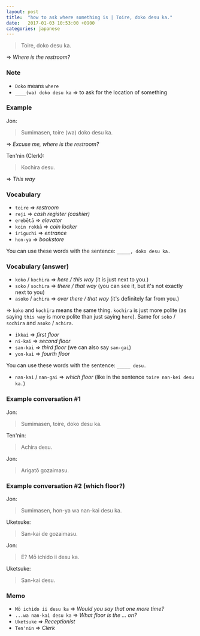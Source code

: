 ```yaml
---
layout: post
title:  "how to ask where something is | Toire, doko desu ka."
date:   2017-01-03 10:53:00 +0900
categories: japanese
---
```


> Toire, doko desu ka.

=> _Where is the restroom?_

### Note

* `Doko` means `where`
* `____(wa) doko desu ka` => to ask for the location of something

### Example

Jon:

> Sumimasen, toire (wa) doko desu ka.

=> _Excuse me, where is the restroom?_

Ten'nin (Clerk):

> Kochira desu.

=> _This way_

### Vocabulary

* `toire` => _restroom_
* `reji` => _cash register (cashier)_
* `erebētā` => _elevator_
* `koin rokkā` => _coin locker_
* `iriguchi` => _entrance_
* `hon-ya` => _bookstore_

You can use these words with the sentence: `_____, doko desu ka.`

### Vocabulary (answer)

* `koko` / `kochira` => _here / this way_ (it is just next to you.)
* `soko` / `sochira` => _there / that way_ (you can see it, but it's not exactly next to you)
* `asoko` / `achira` => _over there / that way_ (it's definitely far from you.)

=> `koko` and `kochira` means the same thing. `kochira` is just more polite (as saying `this way` is more polite than just saying `here`). Same for `soko` / `sochira` and `asoko` / `achira`.

* `ikkai` => _first floor_
* `ni-kai` => _second floor_
* `san-kai` => _third floor_ (we can also say `san-gai`)
* `yon-kai` => _fourth floor_

You can use these words with the sentence: `_____ desu.`

* `nan-kai` / `nan-gai` => _which floor_ (like in the sentence `toire nan-kei desu ka.`)

### Example conversation #1

Jon:

> Sumimasen, toire, doko desu ka.

Ten'nin:

> Achira desu.

Jon:

> Arigatō gozaimasu.

### Example conversation #2 (which floor?)

Jon:

> Sumimasen, hon-ya wa nan-kai desu ka.

Uketsuke:

> San-kai de gozaimasu.

Jon:

> E? Mō ichido ii desu ka.

Uketsuke:

> San-kai desu.

### Memo

* `Mō ichido ii desu ka` => _Would you say that one more time?_
* `...wa nan-kai desu ka` => _What floor is the ... on?_
* `Uketsuke` => _Receptionist_
* `Ten'nin` => _Clerk_
